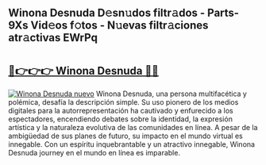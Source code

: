 ## Winona Desnuda D𝚎sn𝚞dos filtr𝚊dos - Parts-9Xs Vid𝚎os f𝚘tos - N𝚞evas filtr𝚊ciones atr𝚊ctivas EWrPq

# <h2><a href="http://mb9eag.tromn.icu/?c=Winona+Desnuda">🔗👉👉👉 Winona Desnuda 🔗🔗</a></h2>

[![Winona Desnuda nuevo](https://i.imgur.com/pEAQMta.gif)](http://mb9eag.tromn.icu/?c=Winona+Desnuda)
Winona Desnuda, una persona multifacética y polémica, desafía la descripción simple. Su uso pionero de los medios digitales para la autorrepresentación ha cautivado y enfurecido a los espectadores, encendiendo debates sobre la identidad, la expresión artística y la naturaleza evolutiva de las comunidades en línea. A pesar de la ambigüedad de sus planes de futuro, su impacto en el mundo virtual es innegable. Con un espíritu inquebrantable y un atractivo innegable, Winona Desnuda journey en el mundo en línea es imparable.
